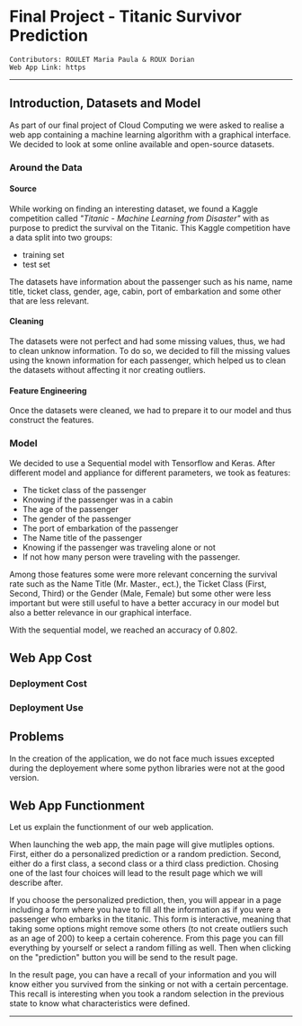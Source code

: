# Final Project - Titanic Survivor Prediction

    Contributors: ROULET Maria Paula & ROUX Dorian  
    Web App Link: https

---

## Introduction, Datasets and Model

As part of our final project of Cloud Computing we were asked to realise a web app containing a machine learning algorithm with a graphical interface.  
We decided to look at some online available and open-source datasets. 

### Around the Data

#### Source

While working on finding an interesting dataset, we found a Kaggle competition called _"Titanic - Machine Learning from Disaster"_ with as purpose to predict the survival on the Titanic. This Kaggle competition have a data split into two groups:
- training set
- test set  

The datasets have information about the passenger such as his name, name title, ticket class, gender, age, cabin, port of embarkation and some other that are less relevant.

#### Cleaning

The datasets were not perfect and had some missing values, thus, we had to clean unknow information. To do so, we decided to fill the missing values using the known information for each passenger, which helped us to clean the datasets without affecting it nor creating outliers.

#### Feature Engineering

Once the datasets were cleaned, we had to prepare it to our model and thus construct the features. 

### Model 

We decided to use a Sequential model with Tensorflow and Keras. After different model and appliance for different parameters, we took as features:
- The ticket class of the passenger
- Knowing if the passenger was in a cabin 
- The age of the passenger
- The gender of the passenger
- The port of embarkation of the passenger
- The Name title of the passenger
- Knowing if the passenger was traveling alone or not
- If not how many person were traveling with the passenger.

Among those features some were more relevant concerning the survival rate such as the Name Title (Mr. Master., ect.), the Ticket Class (First, Second, Third) or the Gender (Male, Female) but some other were less important but were still useful to have a better accuracy in our model but also a better relevance in our graphical interface.

With the sequential model, we reached an accuracy of 0.802.

## Web App Cost

### Deployment Cost
### Deployment Use

## Problems

In the creation of the application, we do not face much issues excepted during the deployement where some python libraries were not at the good version.

## Web App Functionment

Let us explain the functionment of our web application. 

When launching the web app, the main page will give mutliples options. First, either do a personalized prediction or a random prediction. Second, either do a first class, a second class or a third class prediction. Chosing one of the last four choices will lead to the result page which we will describe after.

If you choose the personalized prediction, then, you will appear in a page including a form where you have to fill all the information as if you were a passenger who embarks in the titanic. This form is interactive, meaning that taking some options might remove some others (to not create outliers such as an age of 200) to keep a certain coherence. From this page you can fill everything by yourself or select a random filling as well. Then when clicking on the "prediction" button you will be send to the result page.

In the result page, you can have a recall of your information and you will know either you survived from the sinking or not with a certain percentage. This recall is interesting when you took a random selection in the previous state to know what characteristics were defined.

---